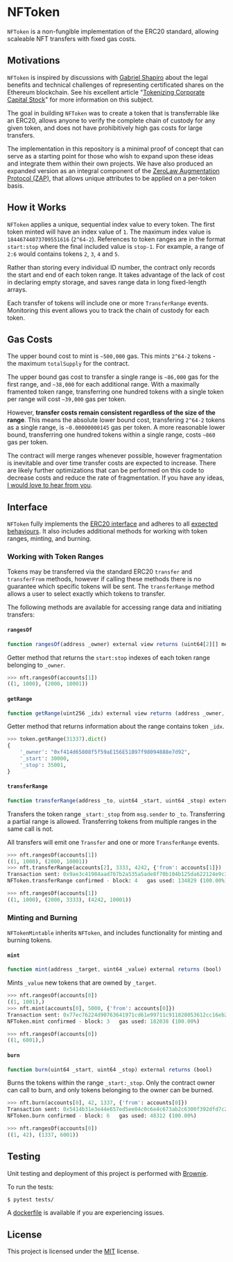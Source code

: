 # NFToken

`NFToken` is a non-fungible implementation of the ERC20 standard, allowing scaleable NFT transfers with fixed gas costs.

## Motivations

`NFToken` is inspired by discussions with [Gabriel Shapiro](https://twitter.com/lex_node) about the legal benefits and technical challenges of representing certificated shares on the Ethereum blockchain. See his excellent article "[Tokenizing Corporate Capital Stock](https://gabrielshapiro.wordpress.com/2018/10/28/2/)" for more information on this subject.

The goal in building `NFToken` was to create a token that is transferrable like an ERC20, allows anyone to verify the complete chain of custody for any given token, and does not have prohibitively high gas costs for large transfers.

The implementation in this repository is a minimal proof of concept that can serve as a starting point for those who wish to expand upon these ideas and integrate them within their own projects. We have also produced an expanded version as an integral component of the [ZeroLaw Augmentation Protocol (ZAP)](https://github.com/iamdefinitelyahuman/ZAP-Tech), that allows unique attributes to be applied on a per-token basis.

## How it Works

`NFToken` applies a unique, sequential index value to every token. The first token minted will have an index value of `1`. The maximum index value is `18446744073709551616` (`2^64-2`). References to token ranges are in the format `start:stop` where the final included value is `stop-1`. For example, a range of `2:6` would contains tokens `2`, `3`, `4` and `5`.

Rather than storing every individual ID number, the contract only records the start and end of each token range. It takes advantage of the lack of cost in declaring empty storage, and saves range data in long fixed-length arrays.

Each transfer of tokens will include one or more `TransferRange` events. Monitoring this event allows you to track the chain of custody for each token.

## Gas Costs

The upper bound cost to mint is `~500,000` gas. This mints `2^64-2` tokens - the maximum `totalSupply` for the contract.

The upper bound gas cost to transfer a single range is `~86,000` gas for the first range, and `~38,000` for each additional range. With a maximally framented token range, transferring one hundred tokens with a single token per range will cost `~39,000` gas per token.

However, **transfer costs remain consistent regardless of the size of the range**. This means the absolute lower bound cost, transfering `2^64-2` tokens as a single range, is `~0.00000000145` gas per token. A more reasonable lower bound, transferring one hundred tokens within a single range, costs `~860` gas per token.

The contract will merge ranges whenever possible, however fragmentation is inevitable and over time transfer costs are expected to increase. There are likely further optimizations that can be performed on this code to decrease costs and reduce the rate of fragmentation. If you have any ideas, [I would love to hear from you](mailto:b.hauser@zerolaw.tech).

## Interface

`NFToken` fully implements the [ERC20 interface](https://theethereum.wiki/w/index.php/ERC20_Token_Standard) and adheres to all [expected behaviours](https://eips.ethereum.org/EIPS/eip-20). It also includes additional methods for working with token ranges, minting, and burning.

### Working with Token Ranges

Tokens may be transferred via the standard ERC20 `transfer` and `transferFrom` methods, however if calling these methods there is no guarantee which specific tokens will be sent. The `transferRange` method allows a user to select exactly which tokens to transfer.

The following methods are available for accessing range data and initiating transfers:

#### `rangesOf`

```javascript
function rangesOf(address _owner) external view returns (uint64[2][] memory)
```

Getter method that returns the `start:stop` indexes of each token range belonging to `_owner`.

```python
>>> nft.rangesOf(accounts[1])
((1, 1000), (2000, 10001))
```

#### `getRange`

```javascript
function getRange(uint256 _idx) external view returns (address _owner, uint64 _start, uint64 _stop)
```

Getter method that returns information about the range contains token `_idx`.

```python
>>> token.getRange(31337).dict()
{
    '_owner': "0xf414d65808f5f59aE156E51B97f98094888e7d92",
    '_start': 30000,
    '_stop': 35001,
}
```

#### `transferRange`

```javascript
function transferRange(address _to, uint64 _start, uint64 _stop) external returns (bool)
```

Transfers the token range ``_start:_stop`` from ``msg.sender`` to ``_to``. Transferring a partial range is allowed. Transferring tokens from multiple ranges in the same call is not.

All transfers will emit one ``Transfer`` and one or more ``TransferRange`` events.

```python
>>> nft.rangesOf(accounts[1])
((1, 1000), (2000, 10001))
>>> nft.transferRange(accounts[2], 3333, 4242, {'from': accounts[1]})
Transaction sent: 0x9ae3c41984aad767b2a535a5ade8f70b104b125da622124e9c3be52b7e373a11
NFToken.transferRange confirmed - block: 4   gas used: 134829 (100.00%)

>>> nft.rangesOf(accounts[1])
((1, 1000), (2000, 3333), (4242, 10001))
```

### Minting and Burning

`NFTokenMintable` inherits `NFToken`, and includes functionality for minting and burning tokens.

#### `mint`

```javascript
function mint(address _target, uint64 _value) external returns (bool)
```

Mints `_value` new tokens that are owned by `_target`.

```python
>>> nft.rangesOf(accounts[0])
((1, 1001),)
>>> nft.mint(accounts[0], 5000, {'from': accounts[0]})
Transaction sent: 0x77ec76224d90763641971cd61e99711c911828053612cc16eb2e5d7faa20815e
NFToken.mint confirmed - block: 3   gas used: 182038 (100.00%)

>>> nft.rangesOf(accounts[0])
((1, 6001),)
```

#### `burn`

```javascript
function burn(uint64 _start, uint64 _stop) external returns (bool)
```

Burns the tokens within the range `_start:_stop`. Only the contract owner can call to burn, and only tokens belonging to the owner can be burned.

```python
>>> nft.burn(accounts[0], 42, 1337, {'from': accounts[0]})
Transaction sent: 0x5414b31e3e44e657ed5ee04c0c6e4c673ab2c6300f392dfd7c282b348db0bbc7
NFToken.burn confirmed - block: 6   gas used: 48312 (100.00%)

>>> nft.rangesOf(accounts[0])
((1, 42), (1337, 6001))
```

## Testing

Unit testing and deployment of this project is performed with [Brownie](https://github.com/iamdefinitelyahuman/brownie).

To run the tests:

```bash
$ pytest tests/
```

A [dockerfile](Dockerfile) is available if you are experiencing issues.

## License

This project is licensed under the [MIT](https://github.com/iamdefinitelyahuman/nftoken/blob/master/LICENSE) license.
